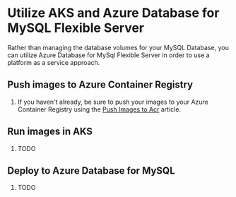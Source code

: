 # Utilize AKS and Azure Database for MySQL Flexible Server

Rather than managing the database volumes for your MySQL Database, you can utilize Azure Database for MySql Flexible Server in order to use a platform as a service approach.

## Push images to Azure Container Registry

1. If you haven't already, be sure to push your images to your Azure Container Registry using the [Push Images to Acr](./../Misc/01_PushImagesToAcr.md) article.

## Run images in AKS

1. TODO

## Deploy to Azure Database for MySQL

1. TODO

